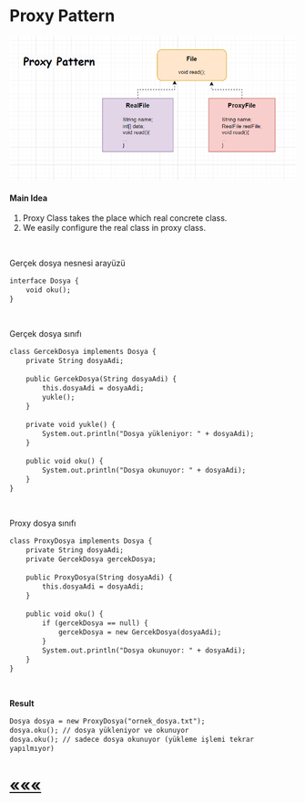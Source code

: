 # Proxy Pattern
![img.png](img.png)
#### Main Idea
1) Proxy Class takes the place which real concrete class.
2) We easily configure the real class in proxy class. 


<br>

Gerçek dosya nesnesi arayüzü

    interface Dosya {
        void oku();
    }
<br>

Gerçek dosya sınıfı

    class GercekDosya implements Dosya {
        private String dosyaAdi;

        public GercekDosya(String dosyaAdi) {
            this.dosyaAdi = dosyaAdi;
            yukle();
        }

        private void yukle() {
            System.out.println("Dosya yükleniyor: " + dosyaAdi);
        }

        public void oku() {
            System.out.println("Dosya okunuyor: " + dosyaAdi);
        }
    }
<br>

Proxy dosya sınıfı

    class ProxyDosya implements Dosya {
        private String dosyaAdi;
        private GercekDosya gercekDosya;

        public ProxyDosya(String dosyaAdi) {
            this.dosyaAdi = dosyaAdi;
        }

        public void oku() {
            if (gercekDosya == null) {
                gercekDosya = new GercekDosya(dosyaAdi);
            }
            System.out.println("Dosya okunuyor: " + dosyaAdi);
        }
    }
<br>

**Result**

    Dosya dosya = new ProxyDosya("ornek_dosya.txt");
    dosya.oku(); // dosya yükleniyor ve okunuyor
    dosya.oku(); // sadece dosya okunuyor (yükleme işlemi tekrar yapılmıyor)


# [«««](https://github.com/MedetHasanUgurlu/Design-Patterns)